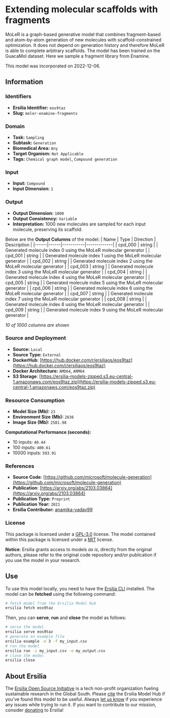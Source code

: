# Extending molecular scaffolds with fragments

MoLeR is a graph-based generative model that combines fragment-based and atom-by-atom generation of new molecules with scaffold-constrained optimization. It does not depend on generation history and therefore MoLeR is able to complete arbitrary scaffolds. The model has been trained on the GuacaMol dataset. Here we sample a fragment library from Enamine.

This model was incorporated on 2022-12-06.

## Information
### Identifiers
- **Ersilia Identifier:** `eos9taz`
- **Slug:** `moler-enamine-fragments`

### Domain
- **Task:** `Sampling`
- **Subtask:** `Generation`
- **Biomedical Area:** `Any`
- **Target Organism:** `Not Applicable`
- **Tags:** `Chemical graph model`, `Compound generation`

### Input
- **Input:** `Compound`
- **Input Dimension:** `1`

### Output
- **Output Dimension:** `1000`
- **Output Consistency:** `Variable`
- **Interpretation:** 1000 new molecules are sampled for each input molecule, preserving its scaffold. 

Below are the **Output Columns** of the model:
| Name | Type | Direction | Description |
|------|------|-----------|-------------|
| cpd_000 | string |  | Generated molecule index 0 using the MoLeR molecular generator |
| cpd_001 | string |  | Generated molecule index 1 using the MoLeR molecular generator |
| cpd_002 | string |  | Generated molecule index 2 using the MoLeR molecular generator |
| cpd_003 | string |  | Generated molecule index 3 using the MoLeR molecular generator |
| cpd_004 | string |  | Generated molecule index 4 using the MoLeR molecular generator |
| cpd_005 | string |  | Generated molecule index 5 using the MoLeR molecular generator |
| cpd_006 | string |  | Generated molecule index 6 using the MoLeR molecular generator |
| cpd_007 | string |  | Generated molecule index 7 using the MoLeR molecular generator |
| cpd_008 | string |  | Generated molecule index 8 using the MoLeR molecular generator |
| cpd_009 | string |  | Generated molecule index 9 using the MoLeR molecular generator |

_10 of 1000 columns are shown_
### Source and Deployment
- **Source:** `Local`
- **Source Type:** `External`
- **DockerHub**: [https://hub.docker.com/r/ersiliaos/eos9taz](https://hub.docker.com/r/ersiliaos/eos9taz)
- **Docker Architecture:** `AMD64`, `ARM64`
- **S3 Storage**: [https://ersilia-models-zipped.s3.eu-central-1.amazonaws.com/eos9taz.zip](https://ersilia-models-zipped.s3.eu-central-1.amazonaws.com/eos9taz.zip)

### Resource Consumption
- **Model Size (Mb):** `23`
- **Environment Size (Mb):** `2636`
- **Image Size (Mb):** `2581.98`

**Computational Performance (seconds):**
- 10 inputs: `40.44`
- 100 inputs: `400.61`
- 10000 inputs: `593.91`

### References
- **Source Code**: [https://github.com/microsoft/molecule-generation](https://github.com/microsoft/molecule-generation)
- **Publication**: [https://arxiv.org/abs/2103.03864](https://arxiv.org/abs/2103.03864)
- **Publication Type:** `Preprint`
- **Publication Year:** `2021`
- **Ersilia Contributor:** [anamika-yadav99](https://github.com/anamika-yadav99)

### License
This package is licensed under a [GPL-3.0](https://github.com/ersilia-os/ersilia/blob/master/LICENSE) license. The model contained within this package is licensed under a [MIT](LICENSE) license.

**Notice**: Ersilia grants access to models _as is_, directly from the original authors, please refer to the original code repository and/or publication if you use the model in your research.


## Use
To use this model locally, you need to have the [Ersilia CLI](https://github.com/ersilia-os/ersilia) installed.
The model can be **fetched** using the following command:
```bash
# fetch model from the Ersilia Model Hub
ersilia fetch eos9taz
```
Then, you can **serve**, **run** and **close** the model as follows:
```bash
# serve the model
ersilia serve eos9taz
# generate an example file
ersilia example -n 3 -f my_input.csv
# run the model
ersilia run -i my_input.csv -o my_output.csv
# close the model
ersilia close
```

## About Ersilia
The [Ersilia Open Source Initiative](https://ersilia.io) is a tech non-profit organization fueling sustainable research in the Global South.
Please [cite](https://github.com/ersilia-os/ersilia/blob/master/CITATION.cff) the Ersilia Model Hub if you've found this model to be useful. Always [let us know](https://github.com/ersilia-os/ersilia/issues) if you experience any issues while trying to run it.
If you want to contribute to our mission, consider [donating](https://www.ersilia.io/donate) to Ersilia!
